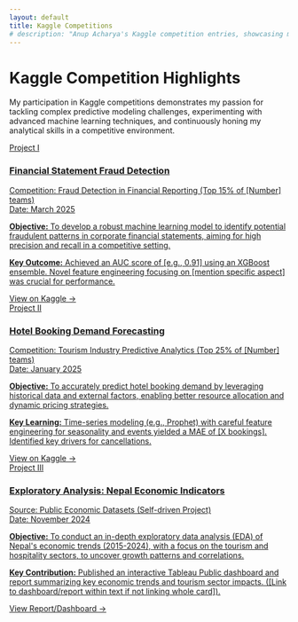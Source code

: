 ```yaml
---
layout: default
title: Kaggle Competitions
# description: "Anup Acharya's Kaggle competition entries, showcasing machine learning models, feature engineering techniques, and performance in predictive analytics challenges."
---
```


# Kaggle Competition Highlights

<p class="section-intro">
  My participation in Kaggle competitions demonstrates my passion for tackling complex predictive modeling challenges, experimenting with advanced machine learning techniques, and continuously honing my analytical skills in a competitive environment.
</p>

<div class="project-container">

  <a href="[YOUR_ACTUAL_LINK_TO_KAGGLE_NOTEBOOK_OR_COMPETITION_FOR_PROJECT_1]" target="_blank" rel="noopener noreferrer" class="project-box-link">
    <div class="project-box">
      <span class="project-number">Project I</span>
      <div class="project-header">
        <!-- <img src="{{ '/assets/images/kaggle_fraud_icon.png' | relative_url }}" alt="Fraud Detection Icon"> OPTIONAL ICON -->
        <div class="project-header-text"> 
          <h3>Financial Statement Fraud Detection</h3>
          <div class="dataset-title">Competition: Fraud Detection in Financial Reporting (Top 15% of [Number] teams)</div>
          <div class="tools-used">Date: March 2025</div>
        </div>
      </div>
      <p class="project-objective"><strong>Objective:</strong> To develop a robust machine learning model to identify potential fraudulent patterns in corporate financial statements, aiming for high precision and recall in a competitive setting.</p>
      <p class="project-key-result"><strong>Key Outcome:</strong> Achieved an AUC score of [e.g., 0.91] using an XGBoost ensemble. Novel feature engineering focusing on [mention specific aspect] was crucial for performance.</p>
      <span class="project-details-indicator">View on Kaggle →</span>
    </div>
  </a>

  <a href="[YOUR_ACTUAL_LINK_TO_KAGGLE_NOTEBOOK_OR_COMPETITION_FOR_PROJECT_2]" target="_blank" rel="noopener noreferrer" class="project-box-link">
    <div class="project-box">
    <span class="project-number">Project II</span>
    <div class="project-header">
        <!-- <img src="{{ '/assets/images/kaggle_booking_icon.png' | relative_url }}" alt="Booking Demand Icon"> OPTIONAL ICON -->
        <div class="project-header-text">
            <h3>Hotel Booking Demand Forecasting</h3>
            <div class="dataset-title">Competition: Tourism Industry Predictive Analytics (Top 25% of [Number] teams)</div>
            <div class="tools-used">Date: January 2025</div>
        </div>
    </div>
    <p class="project-objective"><strong>Objective:</strong> To accurately predict hotel booking demand by leveraging historical data and external factors, enabling better resource allocation and dynamic pricing strategies.</p>
    <p class="project-key-result"><strong>Key Learning:</strong> Time-series modeling (e.g., Prophet) with careful feature engineering for seasonality and events yielded a MAE of [X bookings]. Identified key drivers for cancellations.</p>
    <span class="project-details-indicator">View on Kaggle →</span>
    </div>
  </a>

  <!-- If this project has a public link (e.g., Kaggle Kernel, blog post, Tableau Public) make it a link -->
  <a href="[YOUR_LINK_FOR_NEPAL_ECONOMIC_ANALYSIS_IF_ANY]" target="_blank" rel="noopener noreferrer" class="project-box-link">
    <div class="project-box">
    <span class="project-number">Project III</span>
     <div class="project-header">
        <!-- <img src="{{ '/assets/images/nepal_econ_icon.png' | relative_url }}" alt="Nepal Economy Icon"> OPTIONAL ICON -->
        <div class="project-header-text">
            <h3>Exploratory Analysis: Nepal Economic Indicators</h3>
            <div class="dataset-title">Source: Public Economic Datasets (Self-driven Project)</div>
            <div class="tools-used">Date: November 2024</div>
        </div>
    </div>
    <p class="project-objective"><strong>Objective:</strong> To conduct an in-depth exploratory data analysis (EDA) of Nepal's economic trends (2015-2024), with a focus on the tourism and hospitality sectors, to uncover growth patterns and correlations.</p>
    <p class="project-key-result"><strong>Key Contribution:</strong> Published an interactive Tableau Public dashboard and report summarizing key economic trends and tourism sector impacts. ([Link to dashboard/report within text if not linking whole card]).</p>
    <span class="project-details-indicator">View Report/Dashboard →</span>
    </div>
  </a>

</div>